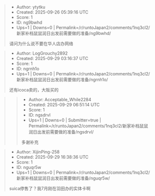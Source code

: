 > - Author: ytytku
> - Created: 2025-09-26 05:39:16 UTC
> - Score: 1
> - ID: ng9bwhd
> - Ups=1 | Downs=0 | Permalink=/r/runtoJapan2/comments/1nq3cl2/新家补档鼠鼠润日出发前需要做的准备/ng9bwhd/
>
> 请问为什么说不要在华人店办网络

> - Author: LogGrouchy2892
> - Created: 2025-09-29 03:16:37 UTC
> - Score: 1
> - ID: ngrnh1o
> - Ups=1 | Downs=0 | Permalink=/r/runtoJapan2/comments/1nq3cl2/新家补档鼠鼠润日出发前需要做的准备/ngrnh1o/
>
> 还有icoca卖的，大阪买的

>> - Author: Acceptable_While2284
>> - Created: 2025-09-29 06:51:14 UTC
>> - Score: 1
>> - ID: ngsdrvl
>> - Ups=1 | Downs=0 | Submitter=true | Permalink=/r/runtoJapan2/comments/1nq3cl2/新家补档鼠鼠润日出发前需要做的准备/ngsdrvl/
>>
>> 多谢补充

> - Author: XijinPing-258
> - Created: 2025-09-29 16:38:36 UTC
> - Score: 1
> - ID: nguqr5w
> - Ups=1 | Downs=0 | Permalink=/r/runtoJapan2/comments/1nq3cl2/新家补档鼠鼠润日出发前需要做的准备/nguqr5w/
>
> suica停售了？我7月刚在羽田办的实体卡啊
